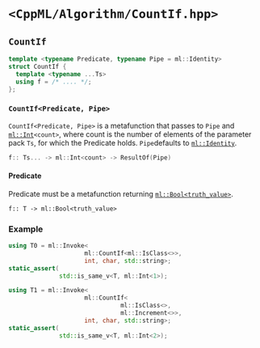 # `<CppML/Algorithm/CountIf.hpp>`

## `CountIf`

```c++
template <typename Predicate, typename Pipe = ml::Identity>
struct CountIf {
  template <typename ...Ts>
  using f = /* .... */;
};
```
### `CountIf<Predicate, Pipe>`

`CountIf<Predicate, Pipe>` is a metafunction that passes to `Pipe` and [`ml::Int`](../Vocabulary/Const.md)`<count>`,  where count is the number of elements of the parameter pack `Ts`, for which the Predicate holds. `Pipe`defaults to [`ml::Identity`](../Functional/Identity.md).

```c++
f:: Ts... -> ml::Int<count> -> ResultOf(Pipe)
```

#### Predicate

Predicate must be a metafunction returning [`ml::Bool<truth_value>`](../Vocabulary/Const.md).
```
f:: T -> ml::Bool<truth_value>
```

### Example

```c++
using T0 = ml::Invoke<
                     ml::CountIf<ml::IsClass<>>,
                     int, char, std::string>;
static_assert(
              std::is_same_v<T, ml::Int<1>);

using T1 = ml::Invoke<
                     ml::CountIf<
                               ml::IsClass<>,
                               ml::Increment<>>,
                     int, char, std::string>;
static_assert(
              std::is_same_v<T, ml::Int<2>);
```
